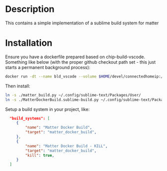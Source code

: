 # Description

This contains a simple implementation of a sublime build system for matter

# Installation

Ensure you have a dockerfile prepared based on chip-build-vscode. 
Something like below (with the proper github checkout path set - this just starts a permanent background process):

```sh
docker run -dt --name bld_vscode --volume $HOME/devel/connectedhomeip:/workspace connectedhomeip/chip-build-vscode:0.5.43 /bin/bash
```

Then install:

```sh
ln -s ./matter_build.py ~/.config/sublime-text/Packages/User/
ln -s ./MatterDockerBuild.sublime-build.py ~/.config/sublime-text/Packages/User/
```

Setup a build system in your project, like:

```json
  "build_systems": [
     {
         "name": "Matter Docker Build",
         "target": "matter_docker_build",
     },
     {
         "name": "Matter Docker Build - KILL",
         "target": "matter_docker_build",
         "kill": true,
     }
  ]
```
